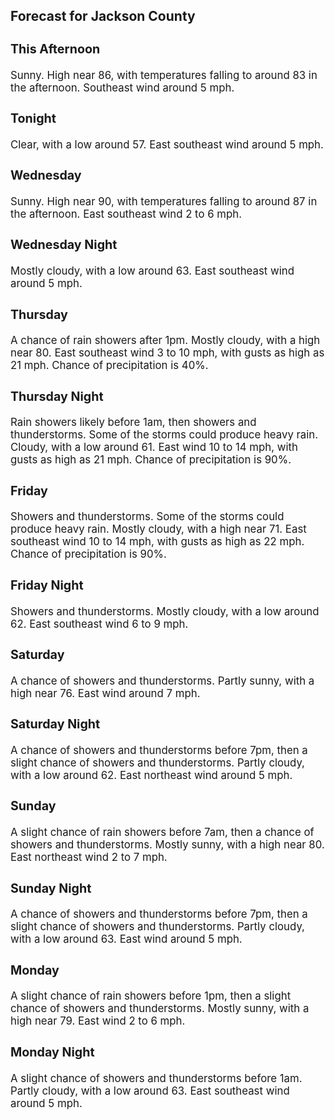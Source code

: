 <div>
   <h2>Forecast for Jackson County</h2>
   <p>
      <div style="font-size:120%">
         <h3>This Afternoon</h3>Sunny. High near 86, with temperatures falling to around 83 in the afternoon. Southeast wind around 5 mph.<br></div>
   </p>
   <p>
      <div style="font-size:120%">
         <h3>Tonight</h3>Clear, with a low around 57. East southeast wind around 5 mph.<br></div>
   </p>
   <p>
      <div style="font-size:120%">
         <h3>Wednesday</h3>Sunny. High near 90, with temperatures falling to around 87 in the afternoon. East southeast wind 2 to 6 mph.<br></div>
   </p>
   <p>
      <div style="font-size:120%">
         <h3>Wednesday Night</h3>Mostly cloudy, with a low around 63. East southeast wind around 5 mph.<br></div>
   </p>
   <p>
      <div style="font-size:120%">
         <h3>Thursday</h3>A chance of rain showers after 1pm. Mostly cloudy, with a high near 80. East southeast wind 3 to 10 mph, with gusts as high
         as 21 mph. Chance of precipitation is 40%.<br></div>
   </p>
   <p>
      <div style="font-size:120%">
         <h3>Thursday Night</h3>Rain showers likely before 1am, then showers and thunderstorms. Some of the storms could produce heavy rain. Cloudy, with
         a low around 61. East wind 10 to 14 mph, with gusts as high as 21 mph. Chance of precipitation is 90%.<br></div>
   </p>
   <p>
      <div style="font-size:120%">
         <h3>Friday</h3>Showers and thunderstorms. Some of the storms could produce heavy rain. Mostly cloudy, with a high near 71. East southeast
         wind 10 to 14 mph, with gusts as high as 22 mph. Chance of precipitation is 90%.<br></div>
   </p>
   <p>
      <div style="font-size:120%">
         <h3>Friday Night</h3>Showers and thunderstorms. Mostly cloudy, with a low around 62. East southeast wind 6 to 9 mph.<br></div>
   </p>
   <p>
      <div style="font-size:120%">
         <h3>Saturday</h3>A chance of showers and thunderstorms. Partly sunny, with a high near 76. East wind around 7 mph.<br></div>
   </p>
   <p>
      <div style="font-size:120%">
         <h3>Saturday Night</h3>A chance of showers and thunderstorms before 7pm, then a slight chance of showers and thunderstorms. Partly cloudy, with a
         low around 62. East northeast wind around 5 mph.<br></div>
   </p>
   <p>
      <div style="font-size:120%">
         <h3>Sunday</h3>A slight chance of rain showers before 7am, then a chance of showers and thunderstorms. Mostly sunny, with a high near 80.
         East northeast wind 2 to 7 mph.<br></div>
   </p>
   <p>
      <div style="font-size:120%">
         <h3>Sunday Night</h3>A chance of showers and thunderstorms before 7pm, then a slight chance of showers and thunderstorms. Partly cloudy, with a
         low around 63. East wind around 5 mph.<br></div>
   </p>
   <p>
      <div style="font-size:120%">
         <h3>Monday</h3>A slight chance of rain showers before 1pm, then a slight chance of showers and thunderstorms. Mostly sunny, with a high near
         79. East wind 2 to 6 mph.<br></div>
   </p>
   <p>
      <div style="font-size:120%">
         <h3>Monday Night</h3>A slight chance of showers and thunderstorms before 1am. Partly cloudy, with a low around 63. East southeast wind around 5
         mph.<br></div>
   </p>
</div>